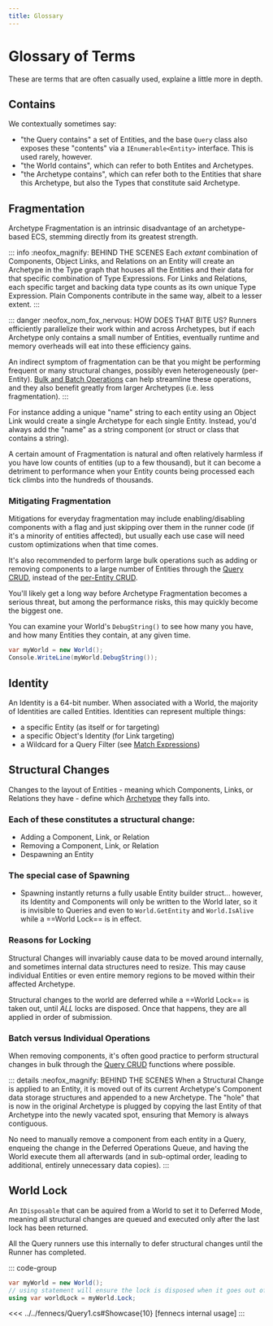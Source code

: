 ```yaml
---
title: Glossary
---
```


# Glossary of Terms
These are terms that are often casually used, explaine a little more in depth.

## Contains
We contextually sometimes say:

- "the Query contains" a set of Entities, and the base `Query` class also exposes these "contents" via a `IEnumerable<Entity>` interface. This is used rarely, however.
- "the World contains", which can refer to both Entites and Archetypes.
- "the Archetype contains", which can refer both to the Entities that share this Archetype, but also the Types that constitute said Archetype.

## Fragmentation
Archetype Fragmentation is an intrinsic disadvantage of an archetype-based ECS, stemming directly from its greatest strength. 

::: info :neofox_magnify: BEHIND THE SCENES
Each *extant* combination of Components, Object Links, and Relations on an Entity will create an Archetype in the Type graph that houses all the Entities and their data for that specific combination of Type Expressions. For Links and Relations, each specific target and backing data type counts as its own unique Type Expression. Plain Components contribute in the same way, albeit to a lesser extent.
:::

::: danger :neofox_nom_fox_nervous: HOW DOES THAT BITE US?
Runners efficiently parallelize their work within and across Archetypes, but if each Archetype only contains a small number of Entities, eventually runtime and memory overheads will eat into these efficiency gains.

An indirect symptom of fragmentation can be that you might be performing frequent or many structural changes, possibly even heterogeneously (per-Entity). [Bulk and Batch Operations](/docs/Queries/CRUD.md#batch-operations) can help streamline these operations, and they also benefit greatly from larger Archetypes (i.e. less fragmentation).
:::


For instance adding a unique "name" string to each entity using an Object Link would create a single Archetype for each single Entity. Instead, you'd always add the "name" as a string component (or struct or class that contains a string).

A certain amount of Fragmentation is natural and often relatively harmless if you have low counts of entities (up to a few thousand), but it can become a detriment to performance when your Entity counts being processed each tick climbs into the hundreds of thousands.

### Mitigating Fragmentation
Mitigations for everyday fragmentation may include enabling/disabling components with a flag and just skipping over them in the runner code (if it's a minority of entities affected), but usually each use case will need custom optimizations when that time comes. 

It's also recommended to perform large bulk operations such as adding or removing components to a large number of Entities through the [Query CRUD](/docs/Queries/CRUD.md), instead of the [per-Entity CRUD](/docs/Entities/CRUD.md).

You'll likely get a long way before Archetype Fragmentation becomes a serious threat, but among the performance risks, this may quickly become the biggest one. 

You can examine your World's `DebugString()` to see how many you have, and how many Entities they contain, at any given time.

```cs
var myWorld = new World();
Console.WriteLine(myWorld.DebugString());
```

## Identity
An Identity is a 64-bit number. When associated with a World, the majority of Identities are called Entities. Identities can represent multiple things:
- a specific Entity (as itself or for targeting)
- a specific Object's Identity (for Link targeting)
- a Wildcard for a Query Filter (see [Match Expressions](/docs/Queries/MatchExpressions.md))

## Structural Changes

Changes to the layout of Entities - meaning which Components, Links, or Relations they have - define which [Archetype](/docs/Archetype.md) they falls into. 

### Each of these constitutes a structural change:
 - Adding a Component, Link, or Relation
 - Removing a Component, Link, or Relation
 - Despawning an Entity

### The special case of Spawning

- Spawning instantly returns a fully usable Entity builder struct... however, its Identity and Components will only be written to the World later, so it is invisible to Queries and even to `World.GetEntity` and `World.IsAlive` while a ==World Lock== is in effect.

### Reasons for Locking
Structural Changes will invariably cause data to be moved around internally, and sometimes internal data structures need to resize. This may cause individual Entities or even entire memory regions to be moved within their affected Archetype.

Structural changes to the world are deferred while a ==World Lock== is taken out, until _ALL_ locks are disposed. Once that happens, they are all applied in order of submission.

### Batch versus Individual Operations
When removing components, it's often good practice to perform structural changes in bulk through the [Query CRUD](/docs/Queries/CRUD.md) functions where possible. 


::: details :neofox_magnify: BEHIND THE SCENES
When a Structural Change is applied to an Entity, it is moved out of its current Archetype's Component data storage structures and appended to a new Archetype. The "hole" that is now in the original Archetype is plugged by copying the last Entity of that Archetype into the newly vacated spot, ensuring that Memory is always contiguous.

No need to manually remove a component from each entity in a Query, enqueing the change in the Deferred Operations Queue, and having the World execute them all afterwards (and in sub-optimal order, leading to additional, entirely unnecessary data copies).
:::


## World Lock

An `IDisposable` that can be aquired from a World to set it to Deferred Mode, meaning all structural changes are queued and executed only after the last lock has been returned.

All the Query runners use this internally to defer structural changes until the Runner has completed.

::: code-group

```cs [how to use it]
var myWorld = new World();
// using statement will ensure the lock is disposed when it goes out of scope.
using var worldLock = myWorld.Lock;
```

<<< ../../fennecs/Query1.cs#Showcase{10} [fennecs internal usage]
:::